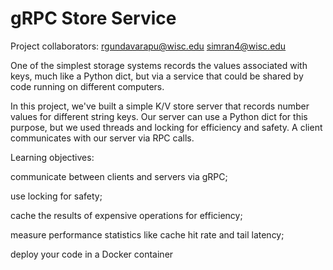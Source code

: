 # gRPC Store Service

Project collaborators:
rgundavarapu@wisc.edu
simran4@wisc.edu

One of the simplest storage systems records the values associated with keys, much like a Python dict, but via a service that could be shared by code running on different computers.

In this project, we've built a simple K/V store server that records number values for different string keys. Our server can use a Python dict for this purpose, but we used threads and locking for efficiency and safety. A client communicates with our server via RPC calls.

Learning objectives:

communicate between clients and servers via gRPC;

use locking for safety;

cache the results of expensive operations for efficiency;

measure performance statistics like cache hit rate and tail latency;

deploy your code in a Docker container
